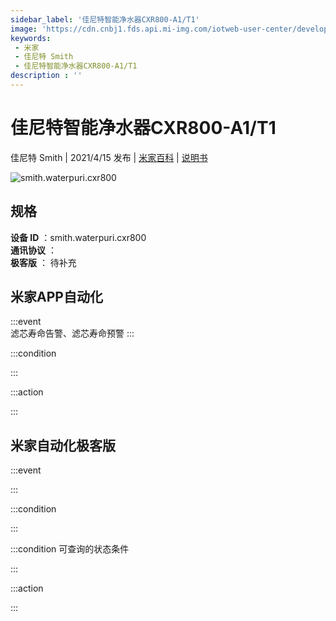 ```yaml
---
sidebar_label: '佳尼特智能净水器CXR800-A1/T1'
image: 'https://cdn.cnbj1.fds.api.mi-img.com/iotweb-user-center/developer_1679047840503Pa8kX1Y8.png?GalaxyAccessKeyId=AKVGLQWBOVIRQ3XLEW&Expires=9223372036854775807&Signature=57yo4jHISGHUGUr/gN6c7W584lY='
keywords: 
 - 米家
 - 佳尼特 Smith
 - 佳尼特智能净水器CXR800-A1/T1
description : ''
---
```

# 佳尼特智能净水器CXR800-A1/T1

佳尼特 Smith | 2021/4/15 发布 | [米家百科](https://home.mi.com/webapp/content/baike/product/index.html?model=smith.waterpuri.cxr800) | [说明书](https://home.mi.com/views/introduction.html?model=smith.waterpuri.cxr800&region=cn)

![smith.waterpuri.cxr800](https://cdn.cnbj1.fds.api.mi-img.com/iotweb-user-center/developer_1679047840503Pa8kX1Y8.png?GalaxyAccessKeyId=AKVGLQWBOVIRQ3XLEW&Expires=9223372036854775807&Signature=57yo4jHISGHUGUr/gN6c7W584lY=)

## 规格  
> 
**设备 ID** ：smith.waterpuri.cxr800  
**通讯协议** ：  
**极客版**  ： 待补充 


## 米家APP自动化  

:::event  
滤芯寿命告警、滤芯寿命预警
:::

:::condition  

:::

:::action   

:::

## 米家自动化极客版  

:::event  

:::

:::condition  

:::

:::condition 可查询的状态条件  

:::

:::action  

:::

        
